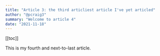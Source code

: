 ```yaml
---
title: "Article 3: the third articliest article I've yet articled"
author: "@pcraig3"
summary: "Welcome to article 4"
date: "2021-11-18"
---
```


[[toc]]

This is my fourth and next-to-last article.
